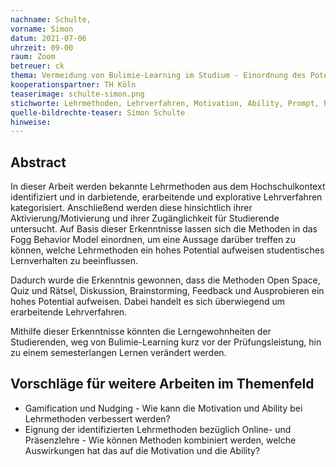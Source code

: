 ```yaml
---
nachname: Schulte,
vorname: Simon
datum: 2021-07-06
uhrzeit: 09-00
raum: Zoom
betreuer: ck
thema: Vermeidung von Bulimie-Learning im Studium - Einordnung des Potentials unterschiedlicher Lehrmethoden für Verhaltensänderungen
kooperationspartner: TH Köln
teaserimage: schulte-simon.png
stichworte: Lehrmethoden, Lehrverfahren, Motivation, Ability, Prompt, Behavior, Habit, B.J. Fogg
quelle-bildrechte-teaser: Simon Schulte
hinweise:
---
```


## Abstract

In dieser Arbeit werden bekannte Lehrmethoden aus dem Hochschulkontext identifiziert und in darbietende, erarbeitende und explorative Lehrverfahren kategorisiert. 
Anschließend werden diese hinsichtlich ihrer Aktivierung/Motivierung und ihrer Zugänglichkeit für Studierende untersucht. 
Auf Basis dieser Erkenntnisse lassen sich die Methoden in das Fogg Behavior Model einordnen, um eine Aussage darüber treffen zu können, welche Lehrmethoden ein hohes Potential aufweisen studentisches Lernverhalten zu beeinflussen.

Dadurch wurde die Erkenntnis gewonnen, dass die Methoden Open Space, Quiz und Rätsel, Diskussion, Brainstorming, Feedback und Ausprobieren ein hohes Potential aufweisen.
Dabei handelt es sich überwiegend um erarbeitende Lehrverfahren.

Mithilfe dieser Erkenntnisse könnten die Lerngewohnheiten der Studierenden, weg von Bulimie-Learning kurz vor der Prüfungsleistung, hin zu einem semesterlangen Lernen verändert werden.

## Vorschläge für weitere Arbeiten im Themenfeld

- Gamification und Nudging - Wie kann die Motivation und Ability bei Lehrmethoden verbessert werden?
- Eignung der identifizierten Lehrmethoden bezüglich Online- und Präsenzlehre - Wie können Methoden kombiniert werden, welche Auswirkungen hat das auf die Motivation und die Ability?
